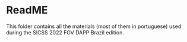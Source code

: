 # ReadME

This folder contains all the materials (most of them in portuguese) used during the SICSS 2022 FGV DAPP Brazil edition. 
